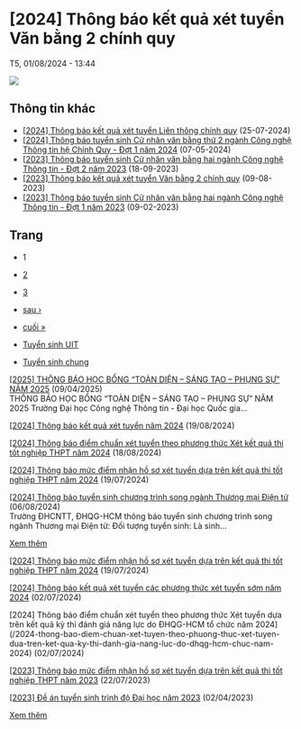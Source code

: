 # [2024] Thông báo kết quả xét tuyển Văn bằng 2 chính quy

T5, 01/08/2024 - 13:44

![](/sites/default/files/uploads/files/202408/cong_bo_ket_qua_vb2.png)

## Thông tin khác

* [[2024] Thông báo kết quả xét tuyển Liên thông chính quy](/2024-thong-bao-ket-qua-xet-tuyen-lien-thong-chinh-quy)
  (25-07-2024)
* [[2024] Thông báo tuyển sinh Cử nhân văn bằng thứ 2 ngành Công nghệ Thông tin hệ Chính Quy - Đợt 1 năm 2024](/2024-thong-bao-tuyen-sinh-cu-nhan-van-bang-thu-2-nganh-cong-nghe-thong-tin-he-chinh-quy-dot-1-nam-2024)
  (07-05-2024)
* [[2023] Thông báo tuyển sinh Cử nhân văn bằng hai ngành Công nghệ Thông tin - Đợt 2 năm 2023](/2023-thong-bao-tuyen-sinh-cu-nhan-van-bang-hai-nganh-cong-nghe-thong-tin-dot-2-nam-2023)
  (18-09-2023)
* [[2023] Thông báo kết quả xét tuyển Văn bằng 2 chính quy](/2023-thong-bao-ket-qua-xet-tuyen-van-bang-2-chinh-quy)
  (09-08-2023)
* [[2023] Thông báo tuyển sinh Cử nhân văn bằng hai ngành Công nghệ Thông tin - Đợt 1 năm 2023](/2023-thong-bao-tuyen-sinh-cu-nhan-van-bang-hai-nganh-cong-nghe-thong-tin-dot-1-nam-2023)
  (09-02-2023)

## Trang

* 1
* [2](/2024-thong-bao-ket-qua-xet-tuyen-van-bang-2-chinh-quy?page=1 "Đến trang 2")
* [3](/2024-thong-bao-ket-qua-xet-tuyen-van-bang-2-chinh-quy?page=2 "Đến trang 3")
* [sau ›](/2024-thong-bao-ket-qua-xet-tuyen-van-bang-2-chinh-quy?page=1 "Đến trang sau")
* [cuối »](/2024-thong-bao-ket-qua-xet-tuyen-van-bang-2-chinh-quy?page=2 "Đến trang cuối cùng")

* [Tuyển sinh UIT](/2024-thong-bao-ket-qua-xet-tuyen-van-bang-2-chinh-quy?qt-th_ng_b_o=0#qt-th_ng_b_o)
* [Tuyển sinh chung](/2024-thong-bao-ket-qua-xet-tuyen-van-bang-2-chinh-quy?qt-th_ng_b_o=1#qt-th_ng_b_o)

[[2025] THÔNG BÁO HỌC BỔNG “TOÀN DIỆN – SÁNG TẠO – PHỤNG SỰ” NĂM 2025](/2025-thong-bao-hoc-bong-toan-dien-sang-tao-phung-su-nam-2025)
(09/04/2025)  
THÔNG BÁO HỌC BỔNG “TOÀN DIỆN – SÁNG TẠO – PHỤNG SỰ” NĂM 2025 Trường Đại học Công nghệ Thông tin - Đại học Quốc gia...

[[2024] Thông báo kết quả xét tuyển năm 2024](/2024-thong-bao-ket-qua-xet-tuyen-nam-2024)
(19/08/2024)

[[2024] Thông báo điểm chuẩn xét tuyển theo phương thức Xét kết quả thi tốt nghiệp THPT năm 2024](/2024-thong-bao-diem-chuan-xet-tuyen-theo-phuong-thuc-xet-ket-qua-thi-tot-nghiep-thpt-nam-2024)
(18/08/2024)

[[2024] Thông báo mức điểm nhận hồ sơ xét tuyển dựa trên kết quả thi tốt nghiệp THPT năm 2024](/2024-thong-bao-muc-diem-nhan-ho-so-xet-tuyen-dua-tren-ket-qua-thi-tot-nghiep-thpt-nam-2024)
(19/07/2024)

[[2024] Thông báo tuyển sinh chương trình song ngành Thương mại Điện tử](/2024-thong-bao-tuyen-sinh-chuong-trinh-song-nganh-thuong-mai-dien-tu)
(06/08/2024)  
Trường ĐHCNTT, ĐHQG-HCM thông báo tuyển sinh chương trình song ngành Thương mại Điện tử: Đối tượng tuyển sinh: Là sinh...

[Xem thêm](/tuyen-sinh-uit)

[[2024] Thông báo mức điểm nhận hồ sơ xét tuyển dựa trên kết quả thi tốt nghiệp THPT năm 2024](/2024-thong-bao-muc-diem-nhan-ho-so-xet-tuyen-dua-tren-ket-qua-thi-tot-nghiep-thpt-nam-2024)
(19/07/2024)

[[2024] Thông báo kết quả xét tuyển các phương thức xét tuyển sớm năm 2024](/2024-thong-bao-ket-qua-xet-tuyen-cac-phuong-thuc-xet-tuyen-som-nam-2024)
(02/07/2024)

[2024] Thông báo điểm chuẩn xét tuyển theo phương thức Xét tuyển dựa trên kết quả kỳ thi đánh giá năng lực do ĐHQG-HCM tổ chức năm 2024](/2024-thong-bao-diem-chuan-xet-tuyen-theo-phuong-thuc-xet-tuyen-dua-tren-ket-qua-ky-thi-danh-gia-nang-luc-do-dhqg-hcm-chuc-nam-2024)
(02/07/2024)

[[2023] Thông báo mức điểm nhận hồ sơ xét tuyển dựa trên kết quả thi tốt nghiệp THPT năm 2023](/2023-thong-bao-muc-diem-nhan-ho-so-xet-tuyen-dua-tren-ket-qua-thi-tot-nghiep-thpt-nam-2023)
(22/07/2023)

[[2023] Đề án tuyển sinh trình độ Đại học năm 2023](/2023-de-tuyen-sinh-trinh-do-dai-hoc-nam-2023)
(02/04/2023)

[Xem thêm](/tuyen-sinh-chung)
